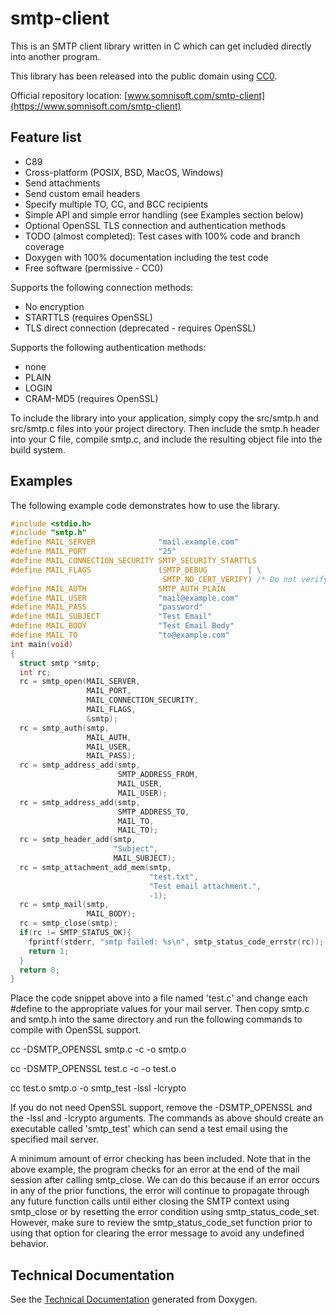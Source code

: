 # smtp-client

This is an SMTP client library written in C which can get included
directly into another program.

This library has been released into the public domain using [CC0](https://creativecommons.org/publicdomain/zero/1.0/).

Official repository location:
[www.somnisoft.com/smtp-client](https://www.somnisoft.com/smtp-client)

## Feature list
* C89
* Cross-platform (POSIX, BSD, MacOS, Windows)
* Send attachments
* Send custom email headers
* Specify multiple TO, CC, and BCC recipients
* Simple API and simple error handling (see Examples section below)
* Optional OpenSSL TLS connection and authentication methods
* TODO (almost completed): Test cases with 100% code and branch coverage
* Doxygen with 100% documentation including the test code
* Free software (permissive - CC0)

Supports the following connection methods:
* No encryption
* STARTTLS (requires OpenSSL)
* TLS direct connection (deprecated - requires OpenSSL)

Supports the following authentication methods:
* none
* PLAIN
* LOGIN
* CRAM-MD5 (requires OpenSSL)

To include the library into your application, simply copy the src/smtp.h and
src/smtp.c files into your project directory. Then include the smtp.h header
into your C file, compile smtp.c, and include the resulting object file into
the build system.

## Examples
The following example code demonstrates how to use the library.

```C
#include <stdio.h>
#include "smtp.h"
#define MAIL_SERVER              "mail.example.com"
#define MAIL_PORT                "25"
#define MAIL_CONNECTION_SECURITY SMTP_SECURITY_STARTTLS
#define MAIL_FLAGS               (SMTP_DEBUG         | \
                                  SMTP_NO_CERT_VERIFY) /* Do not verify cert. */
#define MAIL_AUTH                SMTP_AUTH_PLAIN
#define MAIL_USER                "mail@example.com"
#define MAIL_PASS                "password"
#define MAIL_SUBJECT             "Test Email"
#define MAIL_BODY                "Test Email Body"
#define MAIL_TO                  "to@example.com"
int main(void)
{
  struct smtp *smtp;
  int rc;
  rc = smtp_open(MAIL_SERVER,
                 MAIL_PORT,
                 MAIL_CONNECTION_SECURITY,
                 MAIL_FLAGS,
                 &smtp);
  rc = smtp_auth(smtp,
                 MAIL_AUTH,
                 MAIL_USER,
                 MAIL_PASS);
  rc = smtp_address_add(smtp,
                        SMTP_ADDRESS_FROM,
                        MAIL_USER,
                        MAIL_USER);
  rc = smtp_address_add(smtp,
                        SMTP_ADDRESS_TO,
                        MAIL_TO,
                        MAIL_TO);
  rc = smtp_header_add(smtp,
                       "Subject",
                       MAIL_SUBJECT);
  rc = smtp_attachment_add_mem(smtp,
                               "test.txt",
                               "Test email attachment.",
                               -1);
  rc = smtp_mail(smtp,
                 MAIL_BODY);
  rc = smtp_close(smtp);
  if(rc != SMTP_STATUS_OK){
    fprintf(stderr, "smtp failed: %s\n", smtp_status_code_errstr(rc));
    return 1;
  }
  return 0;
}
```

Place the code snippet above into a file named 'test.c' and change each #define
to the appropriate values for your mail server. Then copy smtp.c and smtp.h
into the same directory and run the following commands to compile with OpenSSL
support.

cc -DSMTP_OPENSSL smtp.c -c -o smtp.o

cc -DSMTP_OPENSSL test.c -c -o test.o

cc test.o smtp.o -o smtp_test -lssl -lcrypto

If you do not need OpenSSL support, remove the -DSMTP_OPENSSL and the
-lssl and -lcrypto arguments. The commands as above should create an
executable called 'smtp_test' which can send a test email using the specified
mail server.

A minimum amount of error checking has been included. Note that in the above
example, the program checks for an error at the end of the mail session after
calling smtp_close. We can do this because if an error occurs in any of the
prior functions, the error will continue to propagate through any future
function calls until either closing the SMTP context using smtp_close or by
resetting the error condition using smtp_status_code_set. However, make sure to
review the smtp_status_code_set function prior to using that option for
clearing the error message to avoid any undefined behavior.

## Technical Documentation
See the [Technical Documentation](https://www.somnisoft.com/smtp-client/technical-documentation/index.html) generated from Doxygen.

